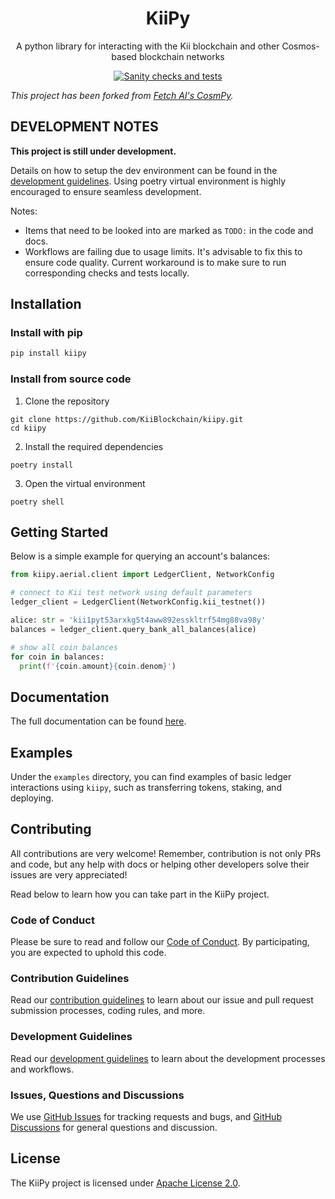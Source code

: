 <h1 align="center">
    <b>KiiPy</b>
</h1>

<p align="center">
A python library for interacting with the Kii blockchain and other Cosmos-based blockchain networks
</p>

[comment]: # (TODO: Add proper badges here)

<p align="center">
  <!-- <a href="https://pypi.org/project/kiipy/">
    <img alt="PyPI" src="https://img.shields.io/pypi/v/kiipy">
  </a>
  <a href="https://pypi.org/project/kiipy/">
    <img alt="PyPI - Python Version" src="https://img.shields.io/pypi/pyversions/kiipy">
  </a>
  <a href="https://github.com/KiiBlockchain/kiipy/blob/main/LICENSE">
    <img alt="License" src="https://img.shields.io/pypi/l/kiipy">
  </a>
  <br />
  <a>
    <img alt="PyPI - Wheel" src="https://img.shields.io/pypi/wheel/kiipy">
  </a> -->
  <a href="https://github.com/KiiBlockchain/kiipy/actions/workflows/workflow.yml">
    <img alt="Sanity checks and tests" src="https://github.com/KiiBlockchain/kiipy/actions/workflows/workflow.yml/badge.svg">
  </a>
  <!-- <a href="https://pypi.org/project/kiipy/">
    <img alt="Download per Month" src="https://img.shields.io/pypi/dm/kiipy">
  </a> -->
</p>

*This project has been forked from [Fetch AI's CosmPy](https://github.com/fetchai/cosmpy).*

## DEVELOPMENT NOTES

**This project is still under development.**

Details on how to setup the dev environment can be found in the [development guidelines][developing]. Using poetry virtual environment is highly encouraged to ensure seamless development.

Notes:
- Items that need to be looked into are marked as `TODO:` in the code and docs.
- Workflows are failing due to usage limits. It's advisable to fix this to ensure code quality. Current workaround is to make sure to run corresponding checks and tests locally.


## Installation

### Install with pip

```bash
pip install kiipy
```

### Install from source code

1. Clone the repository
```
git clone https://github.com/KiiBlockchain/kiipy.git
cd kiipy
```

2. Install the required dependencies
```
poetry install
```

3. Open the virtual environment
```
poetry shell
```

## Getting Started

Below is a simple example for querying an account's balances:

```python
from kiipy.aerial.client import LedgerClient, NetworkConfig

# connect to Kii test network using default parameters
ledger_client = LedgerClient(NetworkConfig.kii_testnet())

alice: str = 'kii1pyt53arxkg5t4aww892esskltrf54mg88va98y'
balances = ledger_client.query_bank_all_balances(alice)

# show all coin balances
for coin in balances:
  print(f'{coin.amount}{coin.denom}')
```

## Documentation

[comment]: # (TODO: Update this and other occurence with proper docs url)
The full documentation can be found [here](https://docs.kiiglobal.io/kiipy/).

## Examples

Under the `examples` directory, you can find examples of basic ledger interactions using `kiipy`, such as transferring tokens, staking, and deploying.

## Contributing

All contributions are very welcome! Remember, contribution is not only PRs and code, but any help with docs or helping other developers solve their issues are very appreciated!

Read below to learn how you can take part in the KiiPy project.

### Code of Conduct

Please be sure to read and follow our [Code of Conduct][coc]. By participating, you are expected to uphold this code.

### Contribution Guidelines

Read our [contribution guidelines][contributing] to learn about our issue and pull request submission processes, coding rules, and more.

### Development Guidelines

Read our [development guidelines][developing] to learn about the development processes and workflows.

### Issues, Questions and Discussions

We use [GitHub Issues][issues] for tracking requests and bugs, and [GitHub Discussions][discussion] for general questions and discussion.

## License

The KiiPy project is licensed under [Apache License 2.0][license].

[contributing]: https://github.com/KiiBlockchain/kiipy/blob/main/CONTRIBUTING.md
[developing]: https://github.com/KiiBlockchain/kiipy/blob/main/DEVELOPING.md
[coc]: https://github.com/KiiBlockchain/kiipy/blob/main/CODE_OF_CONDUCT.md
[discussion]: https://github.com/KiiBlockchain/kiipy/discussions
[issues]: https://github.com/KiiBlockchain/kiipy/issues
[license]: https://github.com/KiiBlockchain/kiipy/blob/main/LICENSE